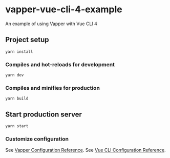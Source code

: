 # vapper-vue-cli-4-example

An example of using Vapper with Vue CLI 4

## Project setup
```
yarn install
```

### Compiles and hot-reloads for development
```
yarn dev
```

### Compiles and minifies for production
```
yarn build
```

## Start production server
```
yarn start
```

### Customize configuration
See [Vapper Configuration Reference](https://vapperjs.org/config.html).
See [Vue CLI Configuration Reference](https://cli.vuejs.org/config/).
